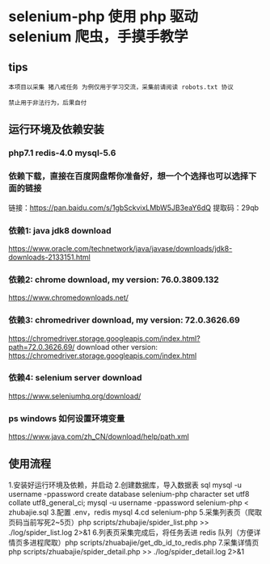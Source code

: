 # selenium-php 使用 php 驱动 selenium 爬虫，手摸手教学

## tips
`本项目以采集 猪八戒任务 为例仅用于学习交流，采集前请阅读 robots.txt 协议`

`禁止用于非法行为，后果自付`

## 运行环境及依赖安装

### php7.1 redis-4.0 mysql-5.6

### 依赖下载，直接在百度网盘帮你准备好，想一个个选择也可以选择下面的链接
链接：https://pan.baidu.com/s/1gbSckvixLMbW5JB3eaY6dQ
提取码：29qb

### 依赖1: java jdk8 download
https://www.oracle.com/technetwork/java/javase/downloads/jdk8-downloads-2133151.html

### 依赖2: chrome download, my version: 76.0.3809.132
https://www.chromedownloads.net/

### 依赖3: chromedriver download, my version: 72.0.3626.69
https://chromedriver.storage.googleapis.com/index.html?path=72.0.3626.69/
download other version:
https://chromedriver.storage.googleapis.com/index.html

### 依赖4: selenium server download
https://www.seleniumhq.org/download/

### ps windows 如何设置环境变量
https://www.java.com/zh_CN/download/help/path.xml

## 使用流程
1.安装好运行环境及依赖，并启动
2.创建数据库，导入数据表 sql
mysql -u username -ppassword create database selenium-php character set utf8 collate utf8_general_ci;
mysql -u username -ppassword selenium-php < zhubajie.sql
3.配置 .env，redis mysql
4.cd selenium-php
5.采集列表页（爬取页码当前写死2~5页）php scripts/zhubajie/spider_list.php >> ./log/spider_list.log 2>&1
6.列表页采集完成后，将任务丢进 redis 队列（方便详情页多进程爬取）php scripts/zhuabajie/get_db_id_to_redis.php
7.采集详情页 php scripts/zhuabajie/spider_detail.php >> ./log/spider_detail.log 2>&1

